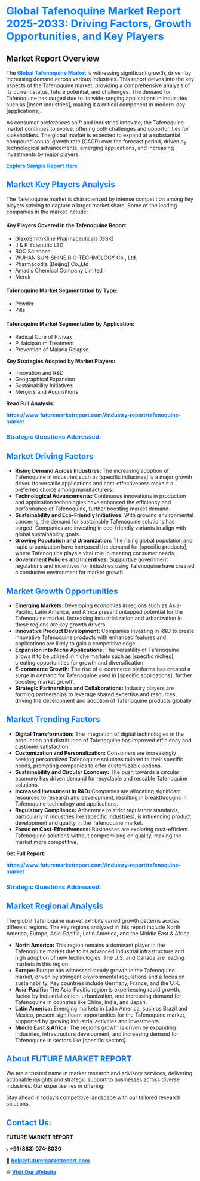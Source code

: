 <h1 style="color: #007BFF;">Global Tafenoquine Market Report 2025-2033: Driving Factors, Growth Opportunities, and Key Players</h1>

<section id="overview">
<h2>Market Report Overview</h2>
<p>The <a href="https://www.futuremarketreport.com//industry-report/tafenoquine-market" style="color: #007BFF; text-decoration: none;"><strong>Global Tafenoquine Market</strong></a> is witnessing significant growth, driven by increasing demand across various industries. This report delves into the key aspects of the Tafenoquine market, providing a comprehensive analysis of its current status, future potential, and challenges. The demand for Tafenoquine has surged due to its wide-ranging applications in industries such as [insert industries], making it a critical component in modern-day [applications].</p>
<p>As consumer preferences shift and industries innovate, the Tafenoquine market continues to evolve, offering both challenges and opportunities for stakeholders. The global market is expected to expand at a substantial compound annual growth rate (CAGR) over the forecast period, driven by technological advancements, emerging applications, and increasing investments by major players.</p>
</section>

<section id="overview">
<p><a href="https://www.futuremarketreport.com//request-sample/reportId=50267" style="color: #007BFF; text-decoration: none;"><strong>Explore Sample Report Here</strong></a></p>
</section>

<section id="key-players">
<h2 style="color: #007BFF;">Market Key Players Analysis</h2>
<p>The Tafenoquine market is characterized by intense competition among key players striving to capture a larger market share. Some of the leading companies in the market include:</p>
<h4>Key Players Covered in the Tafenoquine Report:</h4>
<ul><li>GlaxoSmithKline Pharmaceuticals (GSK)</li><li>J &amp; K Scientific LTD</li><li>BOC Sciences</li><li>WUHAN SUN-SHINE BIO-TECHNOLOGY Co., Ltd.</li><li>Pharmacodia (Beijing) Co.,Ltd</li><li>Amadis Chemical Company Limited</li><li>Merck</li></ul>
<h4>Tafenoquine Market Segmentation by Type:</h4>
<ul><li>Powder</li><li>Pills</li></ul>

<h4>Tafenoquine Market Segmentation by Application:</h4>
<ul><li>Radical Cure of P.vivax</li><li>P. falciparum Treatment</li><li>Prevention of Malaria Relapse</li></ul>
<p><strong>Key Strategies Adopted by Market Players:</strong></p>
<ul>
<li>Innovation and R&D</li>
<li>Geographical Expansion</li>
<li>Sustainability Initiatives</li>
<li>Mergers and Acquisitions</li>
</ul>
</section>

<section>
<p><strong>Read Full Analysis: </strong></p><a href="https://www.futuremarketreport.com//industry-report/tafenoquine-market" style="color: #007BFF; text-decoration: none;"><strong>https://www.futuremarketreport.com//industry-report/tafenoquine-market</strong></a>
<h3 style="color: #007BFF;">Strategic Questions Addressed:</h3>
</section>

<section id="driving-factors">
<h2 style="color: #007BFF;">Market Driving Factors</h2>
<ul>
<li><strong>Rising Demand Across Industries:</strong> The increasing adoption of Tafenoquine in industries such as [specific industries] is a major growth driver. Its versatile applications and cost-effectiveness make it a preferred choice among manufacturers.</li>
<li><strong>Technological Advancements:</strong> Continuous innovations in production and application technologies have enhanced the efficiency and performance of Tafenoquine, further boosting market demand.</li>
<li><strong>Sustainability and Eco-Friendly Initiatives:</strong> With growing environmental concerns, the demand for sustainable Tafenoquine solutions has surged. Companies are investing in eco-friendly variants to align with global sustainability goals.</li>
<li><strong>Growing Population and Urbanization:</strong> The rising global population and rapid urbanization have increased the demand for [specific products], where Tafenoquine plays a vital role in meeting consumer needs.</li>
<li><strong>Government Policies and Incentives:</strong> Supportive government regulations and incentives for industries using Tafenoquine have created a conducive environment for market growth.</li>
</ul>
</section>

<section id="growth-opportunities">
<h2 style="color: #007BFF;">Market Growth Opportunities</h2>
<ul>
<li><strong>Emerging Markets:</strong> Developing economies in regions such as Asia-Pacific, Latin America, and Africa present untapped potential for the Tafenoquine market. Increasing industrialization and urbanization in these regions are key growth drivers.</li>
<li><strong>Innovative Product Development:</strong> Companies investing in R&D to create innovative Tafenoquine products with enhanced features and applications are likely to gain a competitive edge.</li>
<li><strong>Expansion into Niche Applications:</strong> The versatility of Tafenoquine allows it to be utilized in niche markets such as [specific niches], creating opportunities for growth and diversification.</li>
<li><strong>E-commerce Growth:</strong> The rise of e-commerce platforms has created a surge in demand for Tafenoquine used in [specific applications], further boosting market growth.</li>
<li><strong>Strategic Partnerships and Collaborations:</strong> Industry players are forming partnerships to leverage shared expertise and resources, driving the development and adoption of Tafenoquine products globally.</li>
</ul>
</section>

<section id="trending-factors">
<h2 style="color: #007BFF;">Market Trending Factors</h2>
<ul>
<li><strong>Digital Transformation:</strong> The integration of digital technologies in the production and distribution of Tafenoquine has improved efficiency and customer satisfaction.</li>
<li><strong>Customization and Personalization:</strong> Consumers are increasingly seeking personalized Tafenoquine solutions tailored to their specific needs, prompting companies to offer customizable options.</li>
<li><strong>Sustainability and Circular Economy:</strong> The push towards a circular economy has driven demand for recyclable and reusable Tafenoquine solutions.</li>
<li><strong>Increased Investment in R&D:</strong> Companies are allocating significant resources to research and development, resulting in breakthroughs in Tafenoquine technology and applications.</li>
<li><strong>Regulatory Compliance:</strong> Adherence to strict regulatory standards, particularly in industries like [specific industries], is influencing product development and quality in the Tafenoquine market.</li>
<li><strong>Focus on Cost-Effectiveness:</strong> Businesses are exploring cost-efficient Tafenoquine solutions without compromising on quality, making the market more competitive.</li>
</ul>
</section>

<section>
<p><strong>Get Full Report: </strong></p><a href="https://www.futuremarketreport.com//industry-report/tafenoquine-market" style="color: #007BFF; text-decoration: none;"><strong>https://www.futuremarketreport.com//industry-report/tafenoquine-market</strong></a>
<h3 style="color: #007BFF;">Strategic Questions Addressed:</h3>
</section>


<section id="regional-analysis">
<h2 style="color: #007BFF;">Market Regional Analysis</h2>
<p>The global Tafenoquine market exhibits varied growth patterns across different regions. The key regions analyzed in this report include North America, Europe, Asia-Pacific, Latin America, and the Middle East & Africa:</p>
<ul>
<li><strong>North America:</strong> This region remains a dominant player in the Tafenoquine market due to its advanced industrial infrastructure and high adoption of new technologies. The U.S. and Canada are leading markets in this region.</li>
<li><strong>Europe:</strong> Europe has witnessed steady growth in the Tafenoquine market, driven by stringent environmental regulations and a focus on sustainability. Key countries include Germany, France, and the U.K.</li>
<li><strong>Asia-Pacific:</strong> The Asia-Pacific region is experiencing rapid growth, fueled by industrialization, urbanization, and increasing demand for Tafenoquine in countries like China, India, and Japan.</li>
<li><strong>Latin America:</strong> Emerging markets in Latin America, such as Brazil and Mexico, present significant opportunities for the Tafenoquine market, supported by growing industrial activities and investments.</li>
<li><strong>Middle East & Africa:</strong> The region’s growth is driven by expanding industries, infrastructure development, and increasing demand for Tafenoquine in sectors like [specific sectors].</li>
</ul>
</section>

<footer>
<h2 style="color: #007BFF;">About FUTURE MARKET REPORT</h2>
<p>We are a trusted name in market research and advisory services, delivering actionable insights and strategic support to businesses across diverse industries. Our expertise lies in offering:</p>

<p>Stay ahead in today’s competitive landscape with our tailored research solutions.</p>

<h2 style="color: #007BFF;">Contact Us:</h2>
<p><strong>FUTURE MARKET REPORT</strong></p>
<p>📞 <strong>+91 (883) 074-8030</strong></p>
<p>📧 <strong><a href="mailto:help@futuremarketreport.com" style="color: #007BFF;">help@futuremarketreport.com</a></strong></p>
<p>🌐 <strong><a href="https://www.futuremarketreport.com/" style="color: #007BFF;">Visit Our Website</a></strong></p>
</footer>